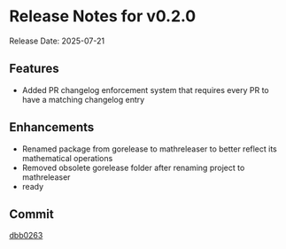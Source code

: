 # Release Notes for v0.2.0

Release Date: 2025-07-21

## Features

- Added PR changelog enforcement system that requires every PR to have a matching changelog entry

## Enhancements

- Renamed package from gorelease to mathreleaser to better reflect its mathematical operations
- Removed obsolete gorelease folder after renaming project to mathreleaser
- ready

## Commit

[dbb0263](https://github.com/PingDavidR/go-release-test/commit/dbb02637a88ad58614816565dec601314d5efda5)
